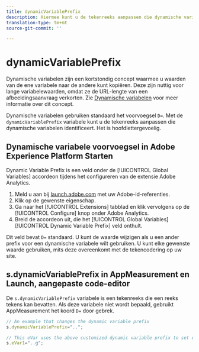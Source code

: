 ```yaml
---
title: dynamicVariablePrefix
description: Hiermee kunt u de tekenreeks aanpassen die dynamische variabelen identificeert.
translation-type: tm+mt
source-git-commit: ''

---
```



# dynamicVariablePrefix

Dynamische variabelen zijn een kortstondig concept waarmee u waarden van de ene variabele naar de andere kunt kopiëren. Deze zijn nuttig voor lange variabelewaarden, omdat ze de URL-lengte van een afbeeldingsaanvraag verkorten. Zie [Dynamische variabelen](../page-vars/dynamic-variables.md) voor meer informatie over dit concept.

Dynamische variabelen gebruiken standaard het voorvoegsel `D=`. Met de `dynamicVariablePrefix` variabele kunt u de tekenreeks aanpassen die dynamische variabelen identificeert. Het is hoofdlettergevoelig.

## Dynamische variabele voorvoegsel in Adobe Experience Platform Starten

Dynamic Variable Prefix is een veld onder de [!UICONTROL Global Variables] accordeon tijdens het configureren van de extensie Adobe Analytics.

1. Meld u aan bij [launch.adobe.com](https://launch.adobe.com) met uw Adobe-id-referenties.
2. Klik op de gewenste eigenschap.
3. Ga naar het [!UICONTROL Extensions] tabblad en klik vervolgens op de [!UICONTROL Configure] knop onder Adobe Analytics.
4. Breid de accordeon uit, die het [!UICONTROL Global Variables] [!UICONTROL Dynamic Variable Prefix] veld onthult.

Dit veld bevat `D=` standaard. U kunt de waarde wijzigen als u een ander prefix voor een dynamische variabele wilt gebruiken. U kunt elke gewenste waarde gebruiken, mits deze overeenkomt met de tekencodering op uw site.

## s.dynamicVariablePrefix in AppMeasurement en Launch, aangepaste code-editor

De `s.dynamicVariablePrefix` variabele is een tekenreeks die een reeks tekens kan bevatten. Als deze variabele niet wordt bepaald, gebruikt AppMeasurement het koord `D=` door gebrek.

```js
// An example that changes the dynamic variable prefix
s.dynamicVariablePrefix="..";

// This eVar uses the above customized dynamic variable prefix to set eVar to page URL
s.eVar1="..g";
```
